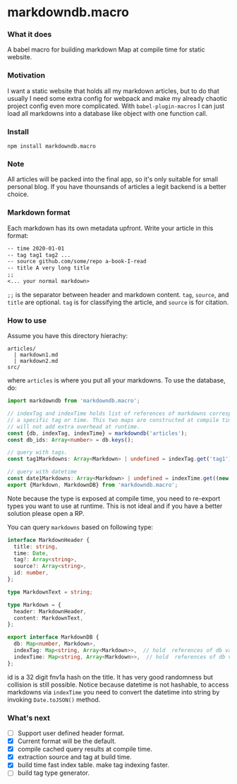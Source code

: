 # markdowndb.macro

### What it does
A babel macro for building markdown Map at compile time for static website.

### Motivation
I want a static website that holds all my markdown articles, but to do that usually I need some extra config for webpack and make my already chaotic project config even more complicated. With `babel-plugin-macros` I can just load all markdowns into a database like object with one function call.

### Install
`npm install markdowndb.macro`

### Note
All articles will be packed into the final app, so it's only suitable for small personal blog. If you have thounsands of articles a legit backend is a better choice.

### Markdown format
Each markdown has its own metadata upfront. Write your article in this format:
```markdown
-- time 2020-01-01
-- tag tag1 tag2 ...
-- source github.com/some/repo a-book-I-read
-- title A very long title
;;
<... your normal markdown>
```
 `;;` is the separator between header and markdown content. `tag`, `source`, and `title` are optional. `tag` is for classifying the article, and `source` is for citation.

### How to use
Assume you have this directory hierachy:
```
articles/
  | markdown1.md
  | markdown2.md
src/

```
where `articles` is where you put all your markdowns. To use the database, do:

```typescript
import markdowndb from 'markdowndb.macro';

// indexTag and indexTime holds list of references of markdowns corresponds to
// a specific tag or time. This two maps are constructed at compile time and
// will not add extra overhead at runtime.
const {db, indexTag, indexTime} = markdowndb('articles');
const db_ids: Array<number> = db.keys();

// query with tags.
const tag1Markdowns: Array<Markdown> | undefined = indexTag.get('tag1');

// query with datetime
const date1Markdowns: Array<Markdown> | undefined = indexTime.get((new Date(2020, 1, 1)).toJSON());
export {Markdown, MarkdownDB} from 'markdowndb.macro';

```
Note because the type is exposed at compile time, you need to re-export types you want to use at runtime. This is not ideal and if you have a better solution please open a RP.

You can query `markdowns` based on following type:
```typescript
interface MarkdownHeader {
  title: string,
  time: Date,
  tag?: Array<string>,
  source?: Array<string>,
  id: number,
};

type MarkdownText = string;

type Markdown = {
  header: MarkdownHeader,
  content: MarkdownText,
};

export interface MarkdownDB {
  db: Map<number, Markdown>,
  indexTag: Map<string, Array<Markdown>>,  // hold  references of db values
  indexTime: Map<string, Array<Markdown>>,  // hold  references of db values
};
```
id is a 32 digit fnv1a hash on the title. It has very good randomness but collision is still possible. Notice because datetime is not hashable, to access markdowns via `indexTime` you need to convert the datetime into string by invoking `Date.toJSON()` method.

### What's next
* [ ] Support user defined header format.
* [x] Current format will be the default.
* [x] compile cached query results at compile time.
* [x] extraction source and tag at build time.
* [x] build time fast index table. make tag indexing faster.
* [ ] build tag type generator.
